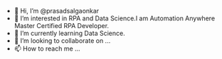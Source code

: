 - 👋 Hi, I’m @prasadsalgaonkar
- 👀 I’m interested in RPA and Data Science.I am Automation Anywhere Master Certified RPA Developer.
- 🌱 I’m currently learning Data Science.
- 💞️ I’m looking to collaborate on ...
- 📫 How to reach me ...

<!---
prasadsalgaonkar/prasadsalgaonkar is a ✨ special ✨ repository because its `README.md` (this file) appears on your GitHub profile.
You can click the Preview link to take a look at your changes.
--->
